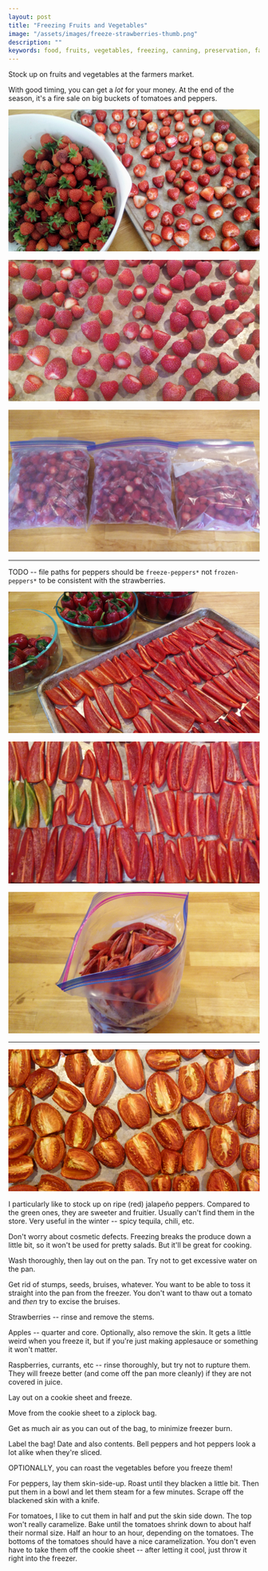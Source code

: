 ```yaml
---
layout: post
title: "Freezing Fruits and Vegetables"
image: "/assets/images/freeze-strawberries-thumb.png"
description: ""
keywords: food, fruits, vegetables, freezing, canning, preservation, farmers market, vegetarian
---
```


Stock up on fruits and vegetables at the farmers market.

With good timing, you can get a *lot* for your money. At the end of the season, it's a fire sale on big buckets of tomatoes and peppers.

![](/assets/images/freeze-strawberries-prep-16x9.png)

![](/assets/images/freeze-strawberries-16x9.png)

![](/assets/images/freeze-strawberries-bags-16x9.png)

---

TODO -- file paths for peppers should be `freeze-peppers*` not `frozen-peppers*` to be consistent with the strawberries. 

![](/assets/images/frozen-peppers-prep-16x9.png)

![](/assets/images/frozen-peppers-16x9.png)

![](/assets/images/frozen-peppers-bag-16x9.png)

---

![](/assets/images/frozen-tomatoes-16x9.png)


I particularly like to stock up on ripe (red) jalapeño peppers. Compared to the green ones, they are sweeter and fruitier. Usually can't find them in the store. Very useful in the winter -- spicy tequila, chili, etc.

Don't worry about cosmetic defects. Freezing breaks the produce down a little bit, so it won't be used for pretty salads. But it'll be great for cooking.

Wash thoroughly, then lay out on the pan. Try not to get excessive water on the pan.

Get rid of stumps, seeds, bruises, whatever. You want to be able to toss it straight into the pan from the freezer. You don't want to thaw out a tomato and *then* try to excise the bruises.

Strawberries -- rinse and remove the stems.

Apples -- quarter and core. Optionally, also remove the skin. It gets a little weird when you freeze it, but if you're just making applesauce or something it won't matter.

Raspberries, currants, etc -- rinse thoroughly, but try not to rupture them. They will freeze better (and come off the pan more cleanly) if they are not covered in juice.

Lay out on a cookie sheet and freeze.

Move from the cookie sheet to a ziplock bag.

Get as much air as you can out of the bag, to minimize freezer burn.

Label the bag! Date and also contents. Bell peppers and hot peppers look a lot alike when they're sliced.

OPTIONALLY, you can roast the vegetables before you freeze them!

For peppers, lay them skin-side-up. Roast until they blacken a little bit. Then put them in a bowl and let them steam for a few minutes. Scrape off the blackened skin with a knife.

For tomatoes, I like to cut them in half and put the skin side down. The top won't really caramelize. Bake until the tomatoes shrink down to about half their normal size. Half an hour to an hour, depending on the tomatoes. The bottoms of the tomatoes should have a nice caramelization. You don't even have to take them off the cookie sheet -- after letting it cool, just throw it right into the freezer.
